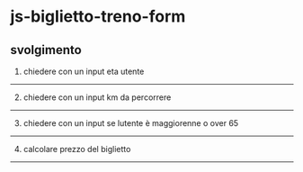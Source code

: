 # js-biglietto-treno-form

## svolgimento 

1. chiedere con un input eta utente 
***
2. chiedere con un input km da percorrere 
***
3. chiedere con un input se lutente è maggiorenne o over 65
***
4. calcolare prezzo del biglietto 
***
